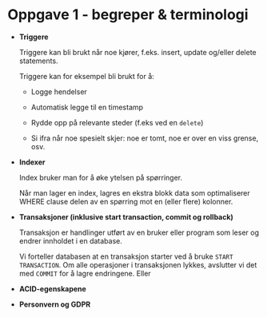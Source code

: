 # Oppgave 1 - begreper & terminologi

-   **Triggere**

    Triggere kan bli brukt når noe kjører, f.eks. insert, update og/eller delete statements.

    Triggere kan for eksempel bli brukt for å:

    -   Logge hendelser

    -   Automatisk legge til en timestamp

    -   Rydde opp på relevante steder (f.eks ved en `delete`)

    -   Si ifra når noe spesielt skjer: noe er tomt, noe er over en viss grense, osv.

-   **Indexer**

    Index bruker man for å øke ytelsen på spørringer.

    Når man lager en index, lagres en ekstra blokk data som optimaliserer WHERE clause delen av en spørring mot en (eller flere) kolonner.

-   **Transaksjoner (inklusive start transaction, commit og rollback)**

    Transaksjon er handlinger utført av en bruker eller program som leser og endrer innholdet i en database.

    Vi forteller databasen at en transaksjon starter ved å bruke `START TRANSACTION`. Om alle operasjoner i transaksjonen lykkes, avslutter vi det med `COMMIT` for å lagre endringene. Eller

-   **ACID-egenskapene**

-   **Personvern og GDPR**
